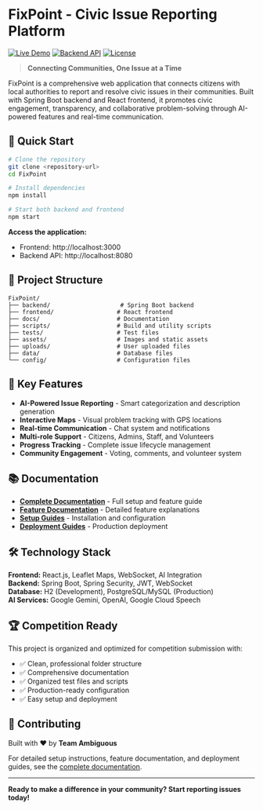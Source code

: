 # FixPoint - Civic Issue Reporting Platform

[![Live Demo](https://img.shields.io/badge/Live%20Demo-Frontend-blue)](https://itsamisha.github.io/FixPoint/)
[![Backend API](https://img.shields.io/badge/Backend%20API-Live-green)](https://fixpoint-ajtz.onrender.com)
[![License](https://img.shields.io/badge/License-MIT-yellow.svg)](LICENSE)

> **Connecting Communities, One Issue at a Time**

FixPoint is a comprehensive web application that connects citizens with local authorities to report and resolve civic issues in their communities. Built with Spring Boot backend and React frontend, it promotes civic engagement, transparency, and collaborative problem-solving through AI-powered features and real-time communication.

## 🚀 Quick Start

```bash
# Clone the repository
git clone <repository-url>
cd FixPoint

# Install dependencies
npm install

# Start both backend and frontend
npm start
```

**Access the application:**

- Frontend: http://localhost:3000
- Backend API: http://localhost:8080

## 📁 Project Structure

```
FixPoint/
├── backend/                    # Spring Boot backend
├── frontend/                  # React frontend
├── docs/                      # Documentation
├── scripts/                   # Build and utility scripts
├── tests/                     # Test files
├── assets/                    # Images and static assets
├── uploads/                   # User uploaded files
├── data/                      # Database files
└── config/                    # Configuration files
```

## 🎯 Key Features

- **AI-Powered Issue Reporting** - Smart categorization and description generation
- **Interactive Maps** - Visual problem tracking with GPS locations
- **Real-time Communication** - Chat system and notifications
- **Multi-role Support** - Citizens, Admins, Staff, and Volunteers
- **Progress Tracking** - Complete issue lifecycle management
- **Community Engagement** - Voting, comments, and volunteer system

## 📚 Documentation

- **[Complete Documentation](docs/README.md)** - Full setup and feature guide
- **[Feature Documentation](docs/features/)** - Detailed feature explanations
- **[Setup Guides](docs/setup/)** - Installation and configuration
- **[Deployment Guides](docs/deployment/)** - Production deployment

## 🛠️ Technology Stack

**Frontend:** React.js, Leaflet Maps, WebSocket, AI Integration  
**Backend:** Spring Boot, Spring Security, JWT, WebSocket  
**Database:** H2 (Development), PostgreSQL/MySQL (Production)  
**AI Services:** Google Gemini, OpenAI, Google Cloud Speech

## 🏆 Competition Ready

This project is organized and optimized for competition submission with:

- ✅ Clean, professional folder structure
- ✅ Comprehensive documentation
- ✅ Organized test files and scripts
- ✅ Production-ready configuration
- ✅ Easy setup and deployment

## 🤝 Contributing

Built with ❤️ by **Team Ambiguous**

For detailed setup instructions, feature documentation, and deployment guides, see the [complete documentation](docs/README.md).

---

**Ready to make a difference in your community? Start reporting issues today!**
